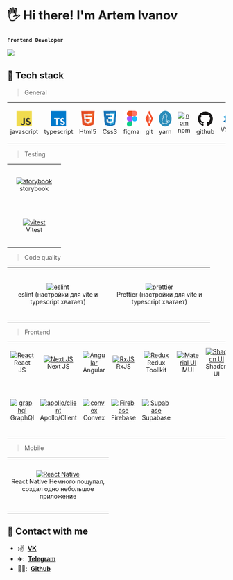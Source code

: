 # 🖐 Hi there! I'm Artem Ivanov

**`Frontend Developer`**

<img height="180em" src="https://github-readme-stats.vercel.app/api/top-langs/?username=awakich&layout=compact&langs_count=10&theme=dark"/>

<h2 align="left" id="awakich-stack">👀 Tech stack</h2>

> General

<table width='100%'>
  <tr>
    <td align="center" width="110" height="90">
      <a href="#awakich-stack">
        <img src="https://raw.githubusercontent.com/devicons/devicon/1119b9f84c0290e0f0b38982099a2bd027a48bf1/icons/javascript/javascript-original.svg" width="36" height="36" alt="javascript" />
      </a>
      <br>javascript
    </td>
    <td align="center" width="110" height="90">
      <a href="#awakich-stack">
        <img src="https://raw.githubusercontent.com/devicons/devicon/1119b9f84c0290e0f0b38982099a2bd027a48bf1/icons/typescript/typescript-original.svg" width="36" height="36" alt="typescript" />
      </a>
      <br>typescript
    </td>
        <td align="center" width="110" height="90">
      <a href="#awakich-stack">
        <img src="https://github.com/devicons/devicon/blob/master/icons/html5/html5-original.svg" width="36" height="36" alt="Html5" />
      </a>
      <br>Html5
    </td>
         <td align="center" width="110" height="90"> 
      <a href="#awakich-stack" >
        <img src="https://github.com/devicons/devicon/blob/master/icons/css3/css3-original.svg" width="36" height="36" alt="css3" />
      </a>
      <br>Css3
    </td>
    <td align="center" width="110" height="90">
      <a href="#awakich-stack" >
        <img src="https://raw.githubusercontent.com/devicons/devicon/1119b9f84c0290e0f0b38982099a2bd027a48bf1/icons/figma/figma-original.svg" width="36" height="36" alt="figma" />
      </a>
      <br>figma
    </td>
    <td align="center" width="110" height="90">
      <a href="#awakich-stack">
        <img src="https://raw.githubusercontent.com/devicons/devicon/1119b9f84c0290e0f0b38982099a2bd027a48bf1/icons/git/git-original.svg" width="36" height="36" alt="git" />
      </a>
      <br>git
    </td>
    <td align="center" width="110" height="90"> 
      <a href="#awakich-stack">
        <img src="https://raw.githubusercontent.com/devicons/devicon/1119b9f84c0290e0f0b38982099a2bd027a48bf1/icons/yarn/yarn-original.svg" width="36" height="36" alt="yarn" />
      </a>
      <br>yarn
    </td>
    <td align="center" width="110" height="90"> 
      <a href="#awakich-stack">
        <img src="https://brandeps.com/icon-download/N/Npm-icon-vector-05.svg" width="36" height="36" alt="npm" />
      </a>
      <br>npm
    </td>
     <td align="center" width="110" height="90"> 
      <a href="#awakich-stack" >
        <img src="https://github.com/devicons/devicon/blob/master/icons/github/github-original.svg" width="36" height="36" alt="github" />
      </a>
      <br>github
    </td>
    <td align="center" width="110" height="90"> 
      <a href="#awakich-stack" >
        <img align="center" height="30" width="40" src="https://github.com/devicons/devicon/raw/master/icons/vscode/vscode-original.svg" />
      </a>
      <br>VSCode
    </td>
  </tr> 
</table>

> Testing

<table width='100%'>
  <tr>
        <td align="center" width="110" height="90"> 
      <a href="#awakich-stack" >
        <img src="https://brandeps.com/icon-download/S/Storybook-icon-vector-02.svg" width="36" height="36" alt="storybook" />
      </a>
      <br>storybook
    </td>
  </tr> 
<tr>
        <td align="center" width="110" height="90"> 
      <a href="#awakich-stack" >
        <img src="https://seeklogo.com/images/V/vitest-logo-9ADDA575A5-seeklogo.com.png" width="36" height="36" alt="vitest" />
      </a>
      <br>Vitest
    </td>
  </tr> 
</table>

> Code quality

<table width='100%'>
  <tr>
     <td align="center" width="220" height="120">
      <a href="#awakich-stack">
        <img src="https://brandeps.com/icon-download/E/Eslint-icon-vector-02.svg" width="36" height="36" alt="eslint" />
      </a>
      <br>eslint
       (настройки для vite и typescript хватает)
     </td>
    <td align="center" width="220" height="120">
      <a href="#awakich-stack">
        <img src="https://cdn.worldvectorlogo.com/logos/prettier-1.svg" width="36" height="36" alt="prettier" />
      </a>
      <br>Prettier
       (настройки для vite и typescript хватает)
     </td>
  </tr> 
</table>

> Frontend

<table width='100%'>
  <tr>
   <td align="center" width="110" height="90">
      <a href="#awakich-stack">
        <img src="https://brandlogos.net/wp-content/uploads/2020/09/react-logo.png" width="36" height="36" alt="React" />
      </a>
      <br>React JS
    </td>
     <td align="center" width="110" height="90">
      <a href="#awakich-stack" >
        <img src="https://raw.githubusercontent.com/samfromaway/samfromaway/master/.github/images/nextjs.png" width="36" height="36" alt="Next JS" />
      </a>
      <br>Next JS
    </td>
      <td align="center" width="110" height="90">
      <a href="#awakich-stack">
        <img src="https://encrypted-tbn0.gstatic.com/images?q=tbn:ANd9GcT3qAb3e9auwnxJ1RmaypTdsieWkl2wb4u3cg&s" width="36" height="36" alt="Angular" />
      </a>
      <br>Angular
    </td>
     <td align="center" width="110" height="90">
      <a href="#awakich-stack">
        <img src=" https://encrypted-tbn0.gstatic.com/images?q=tbn:ANd9GcQZ2HV84NJi6FyvtdykilJ6CEcsb5NPEmv51g&s" width="36" height="36" alt="RxJS" />
      </a>
      <br>RxJS
    </td>
 <td align="center" width="110" height="90">
      <a href="#awakich-stack" >
        <img src="https://cdn.worldvectorlogo.com/logos/redux.svg" width="36" height="36" alt="Redux" />
      </a>
      <br>Redux Toollkit
    </td>
     <td align="center" width="110" height="90">
      <a href="#awakich-stack">
        <img src="https://media.zeemly.com/zeemly/product/material-ui.png" width="36" height="36" alt="Material UI" />
      </a>
      <br>MUI
    </td>
     <td align="center" width="110" height="90">
      <a href="#awakich-stack">
        <img src="https://seeklogo.com/images/S/shadcn-ui-logo-EF735EC0E5-seeklogo.com.png?v=638421451470000000" width="36" height="36" alt="Shadcn UI" />
      </a>
      <br>Shadcn UI
    </td>
    <td align="center" width="110" height="90"> 
      <a href="#awakich-stack" >
        <img src="https://vitejs.dev/logo.svg" width="36" height="36" alt="Vite" />
      </a>
      <br>Vite
    </td> 
    <td align="center" width="110" height="90">
      <a href="#awakich-stack">
        <img src="https://brandeps.com/icon-download/S/Sass-icon-vector-04.svg" width="36" height="36" alt="Sass" />
      </a>
      <br>Sass
    </td>
   <td align="center" width="110" height="90">
      <a href="#awakich-stack">
        <img src="https://github.com/devicons/devicon/blob/master/icons/tailwindcss/tailwindcss-plain.svg" width="36" height="36" alt="Tailwind" />
      </a>
      <br>Tailwind
    </td>
    <tr>
       <td align="center" width="220" height="120">
      <a href="#awakich-stack">
        <img src="https://www.svgrepo.com/show/353834/graphql.svg" width="36" height="36" alt="graphql" />
      </a>
      <br>GraphQl
    </td>
   <td align="center" width="220" height="120">
      <a href="#awakich-stack">
        <img src="https://cdn.worldvectorlogo.com/logos/apollostack.svg" width="36" height="36" alt="apollo/client" />
      </a>
      <br>Apollo/Client
    </td>
      <td align="center" width="220" height="120">
      <a href="#awakich-stack">
        <img src="https://www.convex.dev/og_image.png" width="36" height="36" alt="convex" />
      </a>
      <br>Convex
    </td>
       <td align="center" width="220" height="120">
      <a href="#awakich-stack">
        <img src="https://www.svgrepo.com/show/353735/firebase.svg" width="36" height="36" alt="Firebase" />
      </a>
      <br>Firebase
    </td>
       <td align="center" width="220" height="120">
      <a href="#awakich-stack">
        <img src="https://seeklogo.com/images/S/supabase-logo-DCC676FFE2-seeklogo.com.png" width="36" height="36" alt="Supabase" />
      </a>
      <br>Supabase
    </td>
    </tr>
  </tr> 
</table>

> Mobile

<table width='100%'>
  <tr>
    <td align="center" width="220" height="120">
      <a href="#awakich-stack">
        <img src="https://brandlogos.net/wp-content/uploads/2020/09/react-logo.png" width="36" height="36" alt="React Native" />
      </a>
      <br>React Native
      Немного пощупал, создал одно небольшое приложение
    </td>
  </tr> 
</table>

## 🤙 Contact with me

- :✌️ &nbsp;**[VK](https://vk.com/artyomivanov3)**
- ✈️: &nbsp;**[Telegram](https://t.me/Ionkiks)**
- 👨‍💻: &nbsp;**[Github](https://github.com/Awakich)**

<br>
